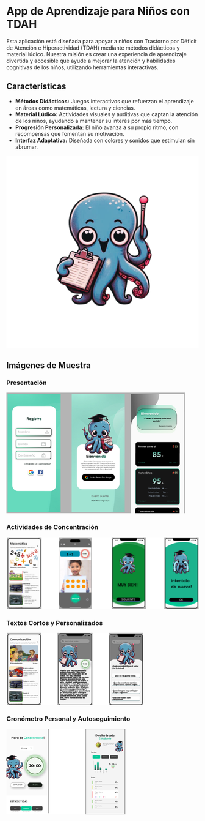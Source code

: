 # App de Aprendizaje para Niños con TDAH

Esta aplicación está diseñada para apoyar a niños con Trastorno por Déficit de Atención e Hiperactividad (TDAH) mediante métodos didácticos y material lúdico. Nuestra misión es crear una experiencia de aprendizaje divertida y accesible que ayude a mejorar la atención y habilidades cognitivas de los niños, utilizando herramientas interactivas.

## Características
- **Métodos Didácticos:** Juegos interactivos que refuerzan el aprendizaje en áreas como matemáticas, lectura y ciencias.
- **Material Lúdico:** Actividades visuales y auditivas que captan la atención de los niños, ayudando a mantener su interés por más tiempo.
- **Progresión Personalizada:** El niño avanza a su propio ritmo, con recompensas que fomentan su motivación.
- **Interfaz Adaptativa:** Diseñada con colores y sonidos que estimulan sin abrumar.

![Imagen de la App](./octavio.png)

## Imágenes de Muestra

### Presentación
![Presentación](./Presentacion.png)

### Actividades de Concentración
![Actividades de Concentración](./Actividades_Concentracion.png)

### Textos Cortos y Personalizados
![Textos Cortos](./Textos_Cortos.png)

### Cronómetro Personal y Autoseguimiento
![Cronómetro Personal](./Cronometro_Personal.png)

